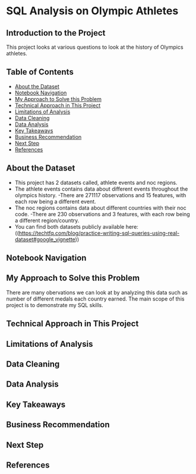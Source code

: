 # SQL Analysis on Olympic Athletes


## Introduction to the Project
This project looks at various questions to look at the history of Olympics athletes.

## Table of Contents

- [About the Dataset](#about-the-dataset)
- [Notebook Navigation](#notebook-navigation)
- [My Approach to Solve this Problem](#my-approach-to-solve-this-problem)
- [Technical Approach in This Project](#technical-approach-in-this-project)
- [Limitations of Analysis](#limitations-of-analysis)
- [Data Cleaning](#data-cleaning)
- [Data Analysis](#data-analysis)
- [Key Takeaways](#key-takeaways)
- [Business Recommendation](#business-recommendation)
- [Next Step](#next-step)
- [References](#references)

## About the Dataset
- This project has 2 datasets called, athlete events and noc regions.
- The athlete events contains data about different events throughout the olympics history. 
    -There are 271117 observations and 15 features, with each row being a different event.
- The noc regions contains data about different countries with their noc code. 
    -There are 230 observations and 3 features, with each row being a different region/country.
- You can find both datasets publicly available here: ((https://techtfq.com/blog/practice-writing-sql-queries-using-real-dataset#google_vignette))

## Notebook Navigation


## My Approach to Solve this Problem
There are many obervations we can look at by analyzing this data such as number of different medals each country earned. The main scope of this project is to demonstrate my SQL skills.  


## Technical Approach in This Project



## Limitations of Analysis


## Data Cleaning


## Data Analysis


## Key Takeaways


## Business Recommendation


## Next Step


## References